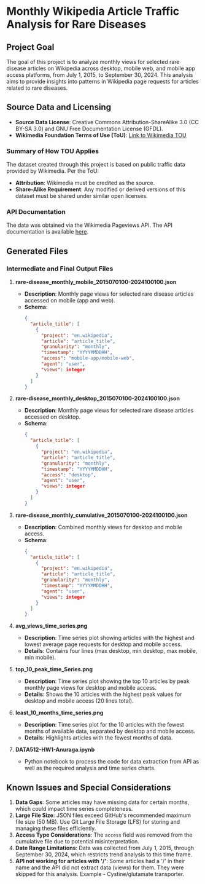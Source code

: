 # Monthly Wikipedia Article Traffic Analysis for Rare Diseases

## Project Goal
The goal of this project is to analyze monthly views for selected rare disease articles on Wikipedia across desktop, mobile web, and mobile app access platforms, from July 1, 2015, to September 30, 2024. This analysis aims to provide insights into patterns in Wikipedia page requests for articles related to rare diseases.

## Source Data and Licensing

- **Source Data License**: Creative Commons Attribution-ShareAlike 3.0 (CC BY-SA 3.0) and GNU Free Documentation License (GFDL).
- **Wikimedia Foundation Terms of Use (ToU)**: [Link to Wikimedia TOU](https://foundation.wikimedia.org/wiki/Terms_of_Use)

### Summary of How TOU Applies
The dataset created through this project is based on public traffic data provided by Wikimedia. Per the ToU:
- **Attribution**: Wikimedia must be credited as the source.
- **Share-Alike Requirement**: Any modified or derived versions of this dataset must be shared under similar open licenses.

### API Documentation
The data was obtained via the Wikimedia Pageviews API. The API documentation is available [here](https://wikitech.wikimedia.org/wiki/Analytics/AQS/Pageviews).

## Generated Files

### Intermediate and Final Output Files
1. **rare-disease_monthly_mobile_2015070100-2024100100.json**  
   - **Description**: Monthly page views for selected rare disease articles accessed on mobile (app and web).
   - **Schema**:
     ```json
     {
       "article_title": [
         {
           "project": "en.wikipedia",
           "article": "article_title",
           "granularity": "monthly",
           "timestamp": "YYYYMMDDHH",
           "access": "mobile-app/mobile-web",
           "agent": "user",
           "views": integer
         }
       ]
     }
     ```

2. **rare-disease_monthly_desktop_2015070100-2024100100.json**  
   - **Description**: Monthly page views for selected rare disease articles accessed on desktop.
   - **Schema**:
     ```json
     {
       "article_title": [
         {
           "project": "en.wikipedia",
           "article": "article_title",
           "granularity": "monthly",
           "timestamp": "YYYYMMDDHH",
           "access": "desktop",
           "agent": "user",
           "views": integer
         }
       ]
     }
     ```

3. **rare-disease_monthly_cumulative_2015070100-2024100100.json**  
   - **Description**: Combined monthly views for desktop and mobile access.
   - **Schema**:
     ```json
     {
       "article_title": [
         {
           "project": "en.wikipedia",
           "article": "article_title",
           "granularity": "monthly",
           "timestamp": "YYYYMMDDHH",
           "agent": "user",
           "views": integer
         }
       ]
     }
     ```

4. **avg_views_time_series.png**  
   - **Description**: Time series plot showing articles with the highest and lowest average page requests for desktop and mobile access.
   - **Details**: Contains four lines (max desktop, min desktop, max mobile, min mobile).

5. **top_10_peak_time_Series.png**  
   - **Description**: Time series plot showing the top 10 articles by peak monthly page views for desktop and mobile access.
   - **Details**: Shows the 10 articles with the highest peak values for desktop and mobile access (20 lines total).

6. **least_10_months_time_series.png**  
   - **Description**: Time series plot for the 10 articles with the fewest months of available data, separated by desktop and mobile access.
   - **Details**: Highlights articles with the fewest months of data.
  
7. **DATA512-HW1-Anuraga.ipynb**
   - Python notebook to process the code for data extraction from API as well as the required analysis and time series charts.

## Known Issues and Special Considerations

1. **Data Gaps**: Some articles may have missing data for certain months, which could impact time series completeness.
2. **Large File Size**: JSON files exceed GitHub's recommended maximum file size (50 MB). Use Git Large File Storage (LFS) for storing and managing these files efficiently.
3. **Access Type Considerations**: The `access` field was removed from the cumulative file due to potential misinterpretation.
4. **Date Range Limitations**: Data was collected from July 1, 2015, through September 30, 2024, which restricts trend analysis to this time frame.
5. **API not working for articles with '/'**: Some articles had a '/' in their name and the API did not extract data (views) for them. They were skipped for this analysis. Example - Cystine/glutamate transporter.
